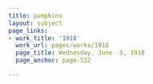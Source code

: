 ```yaml
---
title: pumpkins
layout: subject
page_links:
- work_title: '1918'
  work_url: pages/works/1918
  page_title: Wednesday, June  5, 1918
  page_anchor: page-532

---
```


